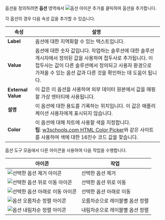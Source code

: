 옵션을 정의하려면 **옵션** 영역에서 ![옵션 아이콘 추가](../maker/common-data-service/media/add-option-set-option-button.png)를 클릭하여 옵션을 추가합니다.

각 옵션의 경우 다음 속성 값을 추가할 수 있습니다.

|속성|설명|
|--|--|
|**Label**|옵션에 대한 지역화할 수 있는 텍스트입니다.|
|**Value**|옵션에 대한 숫자 값입니다. 작업하는 솔루션에 대한 솔루션 게시자에서 정의된 값을 사용하여 접두사로 추가됩니다. 이 접두사는 값이 다른 솔루션에서 정의되고 사용자 환경으로 가져올 수 있는 옵션 값과 다른 것을 확인하는 데 도움이 됩니다.|
|**External Value**|이 값은 이 옵션을 사용하여 외부 데이터 원본에서 값을 매핑할 가상 엔터티에 사용됩니다.|
|**설명**|이 옵션에 대한 용도를 기록하는 위치입니다. 이 값은 애플리케이션 사용자에게 표시되지 않습니다.|
|**Color**|이 옵션에 대해 차트에 사용할 색을 지정합니다.<br />**팁**: [w3schools.com HTML Color Picker](https://www.w3schools.com/colors/colors_picker.asp)와 같은 사이트를 사용하여 색에 대한 16진수 코드 값을 찾습니다.|

옵션 도구 모음에서 다른 아이콘을 사용하여 다음 작업을 수행합니다.

|아이콘|작업|
|--|--|
|![선택한 옵션 제거 아이콘](../maker/common-data-service/media/remove-option-solution-explorer.gif)|선택한 옵션 제거|
|![선택한 옵션 위로 이동 아이콘](../maker/common-data-service/media/move-selected-option-up-solution-explorer.png)|선택한 옵션 위로 이동|
|![선택한 옵션 아래로 이동 아이콘](../maker/common-data-service/media/move-selected-option-down-solution-explorer.png)|선택한 옵션 아래로 이동|
|![옵션 오름차순 정렬 아이콘](../maker/common-data-service/media/sort-option-set-option-asc-solution-explorer.png)|오름차순으로 레이블별 옵션 정렬|
|![옵션 내림차순 정렬 아이콘](../maker/common-data-service/media/sort-option-set-option-des-solution-explorer.png)|내림차순으로 레이블별 옵션 정렬|